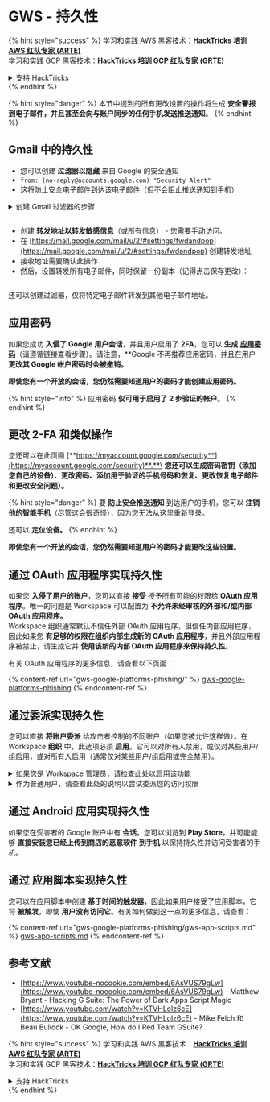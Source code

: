 # GWS - 持久性

{% hint style="success" %}
学习和实践 AWS 黑客技术：<img src="../../.gitbook/assets/image (1) (1) (1) (1).png" alt="" data-size="line">[**HackTricks 培训 AWS 红队专家 (ARTE)**](https://training.hacktricks.xyz/courses/arte)<img src="../../.gitbook/assets/image (1) (1) (1) (1).png" alt="" data-size="line">\
学习和实践 GCP 黑客技术：<img src="../../.gitbook/assets/image (2) (1).png" alt="" data-size="line">[**HackTricks 培训 GCP 红队专家 (GRTE)**<img src="../../.gitbook/assets/image (2) (1).png" alt="" data-size="line">](https://training.hacktricks.xyz/courses/grte)

<details>

<summary>支持 HackTricks</summary>

* 查看 [**订阅计划**](https://github.com/sponsors/carlospolop)!
* **加入** 💬 [**Discord 群组**](https://discord.gg/hRep4RUj7f) 或 [**Telegram 群组**](https://t.me/peass) 或 **关注** 我们的 **Twitter** 🐦 [**@hacktricks\_live**](https://twitter.com/hacktricks_live)**.**
* **通过向** [**HackTricks**](https://github.com/carlospolop/hacktricks) 和 [**HackTricks Cloud**](https://github.com/carlospolop/hacktricks-cloud) GitHub 仓库提交 PR 来分享黑客技巧。

</details>
{% endhint %}

{% hint style="danger" %}
本节中提到的所有更改设置的操作将生成 **安全警报到电子邮件，并且甚至会向与账户同步的任何手机发送推送通知**。
{% endhint %}

## **Gmail 中的持久性**

* 您可以创建 **过滤器以隐藏** 来自 Google 的安全通知
* `from: (no-reply@accounts.google.com) "Security Alert"`
* 这将防止安全电子邮件到达该电子邮件（但不会阻止推送通知到手机）

<details>

<summary>创建 Gmail 过滤器的步骤</summary>

（来自 [**这里**](https://support.google.com/mail/answer/6579) 的说明）

1. 打开 [Gmail](https://mail.google.com/)。
2. 在顶部的搜索框中，点击显示搜索选项 ![photos tune](https://lh3.googleusercontent.com/cD6YR_YvqXqNKxrWn2NAWkV6tjJtg8vfvqijKT1_9zVCrl2sAx9jROKhLqiHo2ZDYTE=w36) 。
3. 输入您的搜索条件。如果您想检查搜索是否正确，请通过点击 **搜索** 查看显示的电子邮件。
4. 在搜索窗口的底部，点击 **创建过滤器**。
5. 选择您希望过滤器执行的操作。
6. 点击 **创建过滤器**。

在 [https://mail.google.com/mail/u/0/#settings/filters](https://mail.google.com/mail/u/0/#settings/filters) 检查您当前的过滤器（以删除它们）

</details>

<figure><img src="../../.gitbook/assets/image (331).png" alt=""><figcaption></figcaption></figure>

* 创建 **转发地址以转发敏感信息**（或所有信息） - 您需要手动访问。
* 在 [https://mail.google.com/mail/u/2/#settings/fwdandpop](https://mail.google.com/mail/u/2/#settings/fwdandpop) 创建转发地址
* 接收地址需要确认此操作
* 然后，设置转发所有电子邮件，同时保留一份副本（记得点击保存更改）：

<figure><img src="../../.gitbook/assets/image (332).png" alt=""><figcaption></figcaption></figure>

还可以创建过滤器，仅将特定电子邮件转发到其他电子邮件地址。

## 应用密码

如果您成功 **入侵了 Google 用户会话**，并且用户启用了 **2FA**，您可以 **生成** [**应用密码**](https://support.google.com/accounts/answer/185833?hl=en)（请遵循链接查看步骤）。请注意，**Google 不再推荐应用密码，并且在用户 **更改其 Google 帐户密码时会被撤销。**

**即使您有一个开放的会话，您仍然需要知道用户的密码才能创建应用密码。**

{% hint style="info" %}
应用密码 **仅可用于启用了 2 步验证的帐户**。
{% endhint %}

## 更改 2-FA 和类似操作

您还可以在此页面 [**https://myaccount.google.com/security**](https://myaccount.google.com/security)**.**\
**您还可以生成密码密钥（添加您自己的设备）、更改密码、添加用于验证的手机号码和恢复、更改恢复电子邮件和更改安全问题）。**

{% hint style="danger" %}
要 **防止安全推送通知** 到达用户的手机，您可以 **注销他的智能手机**（尽管这会很奇怪），因为您无法从这里重新登录。

还可以 **定位设备。**
{% endhint %}

**即使您有一个开放的会话，您仍然需要知道用户的密码才能更改这些设置。**

## 通过 OAuth 应用程序实现持久性

如果您 **入侵了用户的账户**，您可以直接 **接受** 授予所有可能的权限给 **OAuth 应用程序**。唯一的问题是 Workspace 可以配置为 **不允许未经审核的外部和/或内部 OAuth 应用程序。**\
Workspace 组织通常默认不信任外部 OAuth 应用程序，但信任内部应用程序，因此如果您 **有足够的权限在组织内部生成新的 OAuth 应用程序**，并且外部应用程序被禁止，请生成它并 **使用该新的内部 OAuth 应用程序来保持持久性**。

有关 OAuth 应用程序的更多信息，请查看以下页面：

{% content-ref url="gws-google-platforms-phishing/" %}
[gws-google-platforms-phishing](gws-google-platforms-phishing/)
{% endcontent-ref %}

## 通过委派实现持久性

您可以直接 **将账户委派** 给攻击者控制的不同账户（如果您被允许这样做）。在 Workspace **组织** 中，此选项必须 **启用**。它可以对所有人禁用，或仅对某些用户/组启用，或对所有人启用（通常仅对某些用户/组启用或完全禁用）。

<details>

<summary>如果您是 Workspace 管理员，请检查此处以启用该功能</summary>

（信息 [复制自文档](https://support.google.com/a/answer/7223765)）

作为您组织的管理员（例如，您的工作或学校），您可以控制用户是否可以委派对其 Gmail 账户的访问。您可以让每个人都有委派其账户的选项。或者，仅允许某些部门的人设置委派。例如，您可以：

* 将行政助理添加为您 Gmail 账户的委派，以便他们可以代表您阅读和发送电子邮件。
* 将一个组（例如您的销售部门）添加到组中作为委派，以便每个人都可以访问一个 Gmail 账户。

用户只能将访问权限委派给同一组织中的其他用户，无论其域或组织单位如何。

#### 委派限制和限制

* **允许用户将其邮箱访问权限授予 Google 组** 选项：要使用此选项，必须为被委派账户的 OU 和每个组成员的 OU 启用此选项。属于没有启用此选项的 OU 的组成员无法访问被委派账户。
* 在典型使用情况下，40 个委派用户可以同时访问一个 Gmail 账户。一个或多个委派用户的超出平均使用可能会减少此数字。
* 经常访问 Gmail 的自动化过程也可能减少可以同时访问账户的委派数量。这些过程包括频繁访问 Gmail 的 API 或浏览器扩展。
* 单个 Gmail 账户支持最多 1,000 个唯一委派。组在组中计为一个委派，计入限制。
* 委派不会增加 Gmail 账户的限制。具有委派用户的 Gmail 账户具有标准的 Gmail 账户限制和政策。有关详细信息，请访问 [Gmail 限制和政策](https://support.google.com/a/topic/28609)。

#### 第 1 步：为您的用户启用 Gmail 委派

**在开始之前：** 要将设置应用于某些用户，请将其账户放入 [组织单位](https://support.google.com/a/topic/1227584)。

1. [登录](https://admin.google.com/) 到您的 [Google 管理控制台](https://support.google.com/a/answer/182076)。

使用 _管理员账户_ 登录，而不是您当前的账户 CarlosPolop@gmail.com
2. 在管理控制台中，转到菜单 ![](https://storage.googleapis.com/support-kms-prod/JxKYG9DqcsormHflJJ8Z8bHuyVI5YheC0lAp)![然后](https://storage.googleapis.com/support-kms-prod/Th2Tx0uwPMOhsMPn7nRXMUo3vs6J0pto2DTn)![](https://storage.googleapis.com/support-kms-prod/ocGtUSENh4QebLpvZcmLcNRZyaTBcolMRSyl) **应用**![然后](https://storage.googleapis.com/support-kms-prod/Th2Tx0uwPMOhsMPn7nRXMUo3vs6J0pto2DTn)**Google Workspace**![然后](https://storage.googleapis.com/support-kms-prod/Th2Tx0uwPMOhsMPn7nRXMUo3vs6J0pto2DTn)**Gmail**![然后](https://storage.googleapis.com/support-kms-prod/Th2Tx0uwPMOhsMPn7nRXMUo3vs6J0pto2DTn)**用户设置**。
3. 要将设置应用于所有人，请保留选定的顶级组织单位。否则，选择一个子 [组织单位](https://support.google.com/a/topic/1227584)。
4. 点击 **邮件委派**。
5. 勾选 **允许用户将其邮箱访问权限委派给域内其他用户** 复选框。
6. （可选）要让用户指定委派消息中包含的发件人信息，请勾选 **允许用户自定义此设置** 复选框。
7. 选择一个选项，作为委派发送的消息中包含的默认发件人信息：
* **显示账户所有者和发送电子邮件的委派**—消息包括 Gmail 账户所有者和委派的电子邮件地址。
* **仅显示账户所有者**—消息仅包括 Gmail 账户所有者的电子邮件地址。委派的电子邮件地址不包括在内。
8. （可选）要让用户将组添加到组中作为委派，请勾选 **允许用户将其邮箱访问权限授予 Google 组** 复选框。
9. 点击 **保存**。如果您配置了子组织单位，您可能能够 **继承** 或 **覆盖** 父组织单位的设置。
10. （可选）要为其他组织单位启用 Gmail 委派，请重复步骤 3-9。

更改可能需要最多 24 小时，但通常会更快发生。 [了解更多](https://support.google.com/a/answer/7514107)

#### 第 2 步：让用户为其账户设置委派

启用委派后，您的用户可以转到其 Gmail 设置以分配委派。委派可以代表用户阅读、发送和接收消息。

有关详细信息，请引导用户查看 [委派和协作电子邮件](https://support.google.com/a/users/answer/138350)。

</details>

<details>

<summary>作为普通用户，请查看此处的说明以尝试委派您的访问权限</summary>

（信息复制自 [**文档**](https://support.google.com/mail/answer/138350)）

您最多可以添加 10 个委派。

如果您通过工作、学校或其他组织使用 Gmail：

* 您可以在组织内添加最多 1000 个委派。
* 在典型使用情况下，40 个委派可以同时访问一个 Gmail 账户。
* 如果您使用自动化过程，例如 API 或浏览器扩展，少数委派可以同时访问一个 Gmail 账户。

1. 在您的计算机上，打开 [Gmail](https://mail.google.com/)。您无法通过 Gmail 应用添加委派。
2. 在右上角，点击设置 ![设置](https://lh3.googleusercontent.com/p3J-ZSPOLtuBBR_ofWTFDfdgAYQgi8mR5c76ie8XQ2wjegk7-yyU5zdRVHKybQgUlQ=w36-h36) ![然后](https://lh3.googleusercontent.com/3_l97rr0GvhSP2XV5OoCkV2ZDTIisAOczrSdzNCBxhIKWrjXjHucxNwocghoUa39gw=w36-h36) **查看所有设置**。
3. 点击 **账户和导入** 或 **账户** 标签。
4. 在“授予对您的账户的访问权限”部分，点击 **添加另一个账户**。如果您通过工作或学校使用 Gmail，您的组织可能会限制电子邮件委派。如果您看不到此设置，请联系您的管理员。
* 如果您看不到授予对您的账户的访问权限，则表示该功能受到限制。
5. 输入您要添加的人的电子邮件地址。如果您通过工作、学校或其他组织使用 Gmail，并且您的管理员允许，您可以输入一个组的电子邮件地址。该组必须与您的组织具有相同的域。组的外部成员被拒绝委派访问。\
\
**重要：** 如果您委派的账户是新账户或密码已重置，管理员必须关闭首次登录时更改密码的要求。

* [了解管理员如何创建用户](https://support.google.com/a/answer/33310)。
* [了解管理员如何重置密码](https://support.google.com/a/answer/33319)。

6. 点击 **下一步** ![然后](https://lh3.googleusercontent.com/QbWcYKta5vh_4-OgUeFmK-JOB0YgLLoGh69P478nE6mKdfpWQniiBabjF7FVoCVXI0g=h36) **发送电子邮件以授予访问权限**。

您添加的人将收到一封电子邮件，要求他们确认。邀请在一周后过期。

如果您添加了一个组，所有组成员将成为委派，而无需确认。

注意：委派生效可能需要最多 24 小时。

</details>

## 通过 Android 应用实现持久性

如果您在受害者的 Google 账户中有 **会话**，您可以浏览到 **Play Store**，并可能能够 **直接安装您已经上传到商店的恶意软件** **到手机** 以保持持久性并访问受害者的手机。

## **通过** 应用脚本实现持久性

您可以在应用脚本中创建 **基于时间的触发器**，因此如果用户接受了应用脚本，它将 **被触发**，即使 **用户没有访问它**。有关如何做到这一点的更多信息，请查看：

{% content-ref url="gws-google-platforms-phishing/gws-app-scripts.md" %}
[gws-app-scripts.md](gws-google-platforms-phishing/gws-app-scripts.md)
{% endcontent-ref %}

## 参考文献

* [https://www.youtube-nocookie.com/embed/6AsVUS79gLw](https://www.youtube-nocookie.com/embed/6AsVUS79gLw) - Matthew Bryant - Hacking G Suite: The Power of Dark Apps Script Magic
* [https://www.youtube.com/watch?v=KTVHLolz6cE](https://www.youtube.com/watch?v=KTVHLolz6cE) - Mike Felch 和 Beau Bullock - OK Google, How do I Red Team GSuite?

{% hint style="success" %}
学习和实践 AWS 黑客技术：<img src="../../.gitbook/assets/image (1) (1) (1) (1).png" alt="" data-size="line">[**HackTricks 培训 AWS 红队专家 (ARTE)**](https://training.hacktricks.xyz/courses/arte)<img src="../../.gitbook/assets/image (1) (1) (1) (1).png" alt="" data-size="line">\
学习和实践 GCP 黑客技术：<img src="../../.gitbook/assets/image (2) (1).png" alt="" data-size="line">[**HackTricks 培训 GCP 红队专家 (GRTE)**<img src="../../.gitbook/assets/image (2) (1).png" alt="" data-size="line">](https://training.hacktricks.xyz/courses/grte)

<details>

<summary>支持 HackTricks</summary>

* 查看 [**订阅计划**](https://github.com/sponsors/carlospolop)!
* **加入** 💬 [**Discord 群组**](https://discord.gg/hRep4RUj7f) 或 [**Telegram 群组**](https://t.me/peass) 或 **关注** 我们的 **Twitter** 🐦 [**@hacktricks\_live**](https://twitter.com/hacktricks_live)**.**
* **通过向** [**HackTricks**](https://github.com/carlospolop/hacktricks) 和 [**HackTricks Cloud**](https://github.com/carlospolop/hacktricks-cloud) GitHub 仓库提交 PR 来分享黑客技巧。

</details>
{% endhint %}
